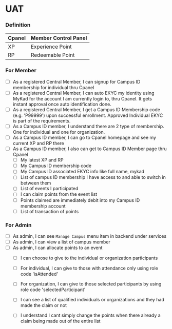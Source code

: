 # UAT

### Definition

| Cpanel | Member Control Panel |
| :--- | :--- |
| XP | Experience Point |
| RP | Redeemable Point |

### For Member

* [ ] As a registered Central Member, I can signup for Campus ID membership for individual thru Cpanel
* [ ] As a registered Central Member, I can auto EKYC my identity using MyKad for the account I am currently login to, thru Cpanel. It gets instant approval once auto identification done. 
* [ ] As a registered Central Member, I get a Campus ID Membership code \(e.g. 'P99999'\) upon successful enrollment. Approved Individual EKYC is part of the requirements.
* [ ] As a Campus ID member, I understand there are 2 type of membership. One for individual and one for organization.
* [ ] As a Campus ID member, I can go to Cpanel homepage and see my current XP and RP there
* [ ] As a Campus ID member, I also can get to Campus ID Member page thru Cpanel
  * [ ] My latest XP and RP
  * [ ] My Campus ID membership code
  * [ ] My Campus ID associated EKYC info like full name, mykad
  * [ ] List of campus ID membership I have access to and able to switch in between them
  * [ ] List of events I participated
  * [ ] I can claim points from the event list
  * [ ] Points claimed are immediately debit into my Campus ID membership account
  * [ ] List of transaction of points

### For Admin

* [ ] As admin, I can see `Manage Campus` menu item in backend under services
* [ ] As admin, I can view a list of campus member
* [ ] As admin, I can allocate points to an event
  * [ ] I can choose to give to the individual or organization participants
  * [ ] For individual, I can give to those with attendance only using role code 'isAttended'
  * [ ] For organization, I can give to those selected participants by using role code 'selectedParticipant'
  * [ ] I can see a list of qualified individuals or organizations and they had made the claim or not
  * [ ] I understand I cant simply change the points when there already a claim being made out of the entire list

